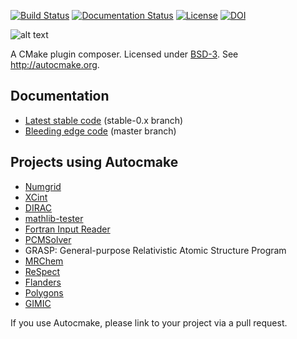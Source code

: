 [![Build Status](https://travis-ci.org/dev-cafe/autocmake.svg?branch=master)](https://travis-ci.org/dev-cafe/autocmake/builds)
[![Documentation Status](https://readthedocs.org/projects/autocmake/badge/?version=latest)](http://autocmake.readthedocs.org)
[![License](https://img.shields.io/badge/license-%20BSD--3-blue.svg)](LICENSE)
[![DOI](https://zenodo.org/badge/36069881.svg)](https://zenodo.org/badge/latestdoi/36069881)

![alt text](https://github.com/dev-cafe/autocmake/raw/master/img/autocmake.png "Autocmake")

A CMake plugin composer.
Licensed under [BSD-3](LICENSE).
See http://autocmake.org.


## Documentation

- [Latest stable code](http://autocmake.readthedocs.io/en/stable-0.x/) (stable-0.x branch)
- [Bleeding edge code](http://autocmake.readthedocs.io/en/latest/) (master branch)


## Projects using Autocmake

- [Numgrid](https://github.com/dftlibs/numgrid)
- [XCint](https://github.com/dftlibs/xcint)
- [DIRAC](http://diracprogram.org)
- [mathlib-tester](https://github.com/miroi/mathlibs-tester)
- [Fortran Input Reader](https://github.com/miroi/fortran_input_reader)
- [PCMSolver](https://github.com/PCMSolver/pcmsolver)
- GRASP: General-purpose Relativistic Atomic Structure Program
- [MRChem](https://github.com/MRChemSoft/mrchem)
- [ReSpect](http://rel-qchem.sav.sk)
- [Flanders](https://github.com/bast/flanders)
- [Polygons](https://github.com/bast/polygons)
- [GIMIC](https://github.com/qmcurrents/gimic)

If you use Autocmake, please link to your project via a pull request.
